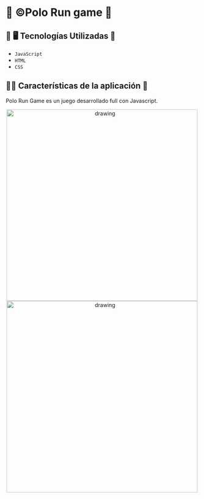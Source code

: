 # 👾 ©️Polo Run game 🐺

## 📌 🖥️ Tecnologías Utilizadas  👾

- `JavaScript`
- `HTML`
- `CSS`

## 📌📁 Características de la aplicación 🚀 

Polo Run Game es un juego desarrollado full con Javascript.

<p  align="center">  
  <img src="https://github.com/Jhossymarbalderrama/PoloScape/assets/52534649/4f01b17f-e168-44d0-a009-3f296aa099f1" alt="drawing" style="width:500px;"/> 
  <img src="https://github.com/Jhossymarbalderrama/PoloScape/assets/52534649/75dcf3ae-f549-41fc-b3a9-23b9f89e54a1" alt="drawing" style="width:500px;"/> 
</p>


